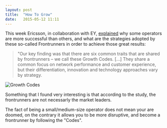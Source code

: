 ```yaml
---
layout: post
title:  "How To Grow"
date:   2015-05-12 11:11  
---
```


This week Ericsson, in collaboration with EY, [explained](http://www.ericsson.com/ourportfolio/telecom-operators/growth-codes?nav=marketcategory002) why some operators are more successful than others, and what are the strategies adopted by these so-called Frontrunners in order to achieve those great results:

>"Our key finding was that there are six common traits that are shared by frontrunners – we call these Growth Codes. [...]
>They share a common focus on network performance and customer experience, but their differentiation, innovation and technology approaches vary by strategy.

![Growth Codes](http://cl.ly/image/0n3l1i3o3j1z/download/growthcodes.png)

Something that I found very interesting is that according to the study, the frontrunners are not necessarly the market leaders. 

The fact of being a small/medium-size operator does not mean your are doomed, on the contrary it allows you to be more disruptive, and become a frontrunner by following the "Codes".
